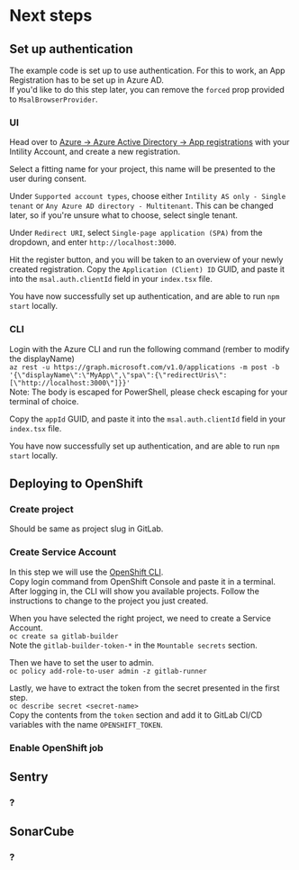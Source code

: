 # Next steps

## Set up authentication

The example code is set up to use authentication. For this to work, an App Registration has to be set up in Azure AD.  
If you'd like to do this step later, you can remove the `forced` prop provided to `MsalBrowserProvider`.

### UI

Head over to [Azure -> Azure Active Directory -> App registrations](https://portal.azure.com/#blade/Microsoft_AAD_IAM/ActiveDirectoryMenuBlade/RegisteredApps) with your Intility Account, and create a new registration.

Select a fitting name for your project, this name will be presented to the user during consent.

Under `Supported account types`, choose either `Intility AS only - Single tenant` or `Any Azure AD directory - Multitenant`. This can be changed later, so if you're unsure what to choose, select single tenant.

Under `Redirect URI`, select `Single-page application (SPA)` from the dropdown, and enter `http://localhost:3000`.

Hit the register button, and you will be taken to an overview of your newly created registration. Copy the `Application (Client) ID` GUID, and paste it into the `msal.auth.clientId` field in your `index.tsx` file.

You have now successfully set up authentication, and are able to run `npm start` locally.

### CLI

Login with the Azure CLI and run the following command (rember to modify the displayName)  
`az rest -u https://graph.microsoft.com/v1.0/applications -m post -b '{\"displayName\":\"MyApp\",\"spa\":{\"redirectUris\":[\"http://localhost:3000\"]}}'`  
Note: The body is escaped for PowerShell, please check escaping for your terminal of choice.

Copy the `appId` GUID, and paste it into the `msal.auth.clientId` field in your `index.tsx` file.

You have now successfully set up authentication, and are able to run `npm start` locally.

## Deploying to OpenShift

### Create project

Should be same as project slug in GitLab.

### Create Service Account

In this step we will use the [OpenShift CLI](https://docs.openshift.com/container-platform/3.11/cli_reference/get_started_cli.html).  
Copy login command from OpenShift Console and paste it in a terminal.  
After logging in, the CLI will show you available projects. Follow the instructions to change to the project you just created.

When you have selected the right project, we need to create a Service Account.  
`oc create sa gitlab-builder`  
Note the `gitlab-builder-token-*` in the `Mountable secrets` section.

Then we have to set the user to admin.  
`oc policy add-role-to-user admin -z gitlab-runner`

Lastly, we have to extract the token from the secret presented in the first step.  
`oc describe secret <secret-name>`  
Copy the contents from the `token` section and add it to GitLab CI/CD variables with the name `OPENSHIFT_TOKEN`.

### Enable OpenShift job

## Sentry

### ?

## SonarCube

### ?
